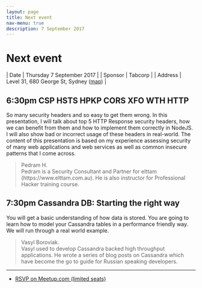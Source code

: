 ```yaml
---
layout: page
title: Next event
nav-menu: true
description: 7 September 2017
---
```


# Next event

| Date | Thursday 7 September 2017 |
| Sponsor | Tabcorp |
| Address | Level 31, 680 George St, Sydney ([map](https://www.google.com.au/maps/place/680+George+St,+Sydney+NSW+2000/@-33.8773271,151.2039252,17z)) |

## 6:30pm CSP HSTS HPKP CORS XFO WTH HTTP

So many security headers and so easy to get them wrong. In this presentation, I will talk about top 5 HTTP Response security headers, how we can benefit from them and how to implement them correctly in NodeJS. I will also show bad or incorrect usage of these headers in real-world. The content of this presentation is based on my experience assessing security of many web applications and web services as well as common insecure patterns that I come across.

<blockquote>Pedram H. <br />Pedram is a Security Consultant and Partner for elttam (https://www.elttam.com.au). He is also instructor for Professional Hacker training course.</blockquote>

## 7:30pm Cassandra DB: Starting the right way

You will get a basic understanding of how data is stored. You are going to learn how to model your Cassandra tables in a performance friendly way. We will run through a real world example. 

<blockquote>Vasyl Boroviak. <br />Vasyl used to develop Cassandra backed high throughput applications. He wrote a series of blog posts on Cassandra which have become the go to guide for Russian speaking developers.</blockquote>

---

<ul class="actions">
  <li>
    <a href="https://www.meetup.com/sydney-node-ninjas/events/238092619/" class="button">RSVP on Meetup.com (limited seats)</a>
  </li>
</ul>
